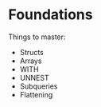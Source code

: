 # Foundations

Things to master:
 - Structs
 - Arrays
 - WITH
 - UNNEST
 - Subqueries
 - Flattening

